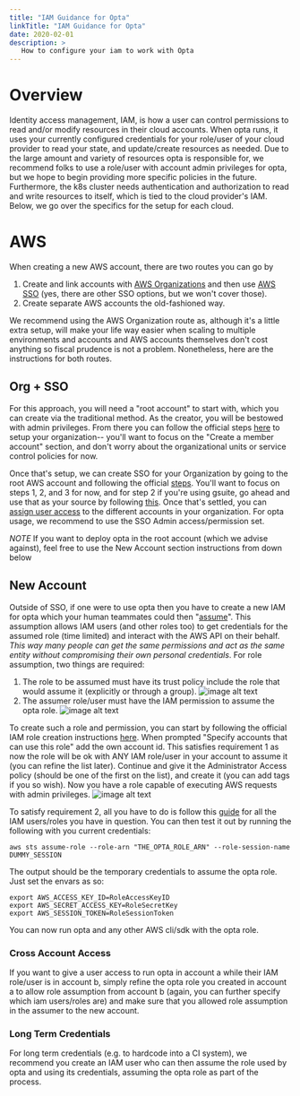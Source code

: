 ```yaml
---
title: "IAM Guidance for Opta"
linkTitle: "IAM Guidance for Opta"
date: 2020-02-01
description: >
   How to configure your iam to work with Opta
---
```


# Overview
Identity access management, IAM, is how a user can control permissions to read and/or modify resources in their
cloud accounts. When opta runs, it uses your currently configured credentials for your role/user of your cloud provider
to read your state, and update/create resources as needed. Due to the large amount and variety of resources opta
is responsible for, we recommend folks to use a role/user with account admin privileges for opta, but we hope to
begin providing more specific policies in the future. Furthermore, the k8s cluster needs authentication and 
authorization to read and write resources to itself, which is tied to the cloud provider's IAM. Below, we go over the 
specifics for the setup for each cloud.

# AWS
When creating a new AWS account, there are two routes you can go by
1. Create and link accounts with [AWS Organizations](https://docs.aws.amazon.com/organizations/latest/userguide/orgs_tutorials_basic.html) 
   and then use [AWS SSO](https://docs.aws.amazon.com/singlesignon/latest/userguide/what-is.html) (yes, there are other SSO
   options, but we won't cover those).
2. Create separate AWS accounts the old-fashioned way.

We recommend using the AWS Organization route as, although it's a little extra setup, will make your life way easier when
scaling to multiple environments and accounts and AWS accounts themselves don't cost anything so fiscal prudence is not
a problem. Nonetheless, here are the instructions for both routes.

## Org + SSO
For this approach, you will need a "root account" to start with, which you can create via the traditional method. As
the creator, you will be bestowed with admin privileges. From there you can follow the official steps [here](https://docs.aws.amazon.com/organizations/latest/userguide/orgs_tutorials_basic.html)
to setup your organization-- you'll want to focus on the "Create a member account" section, and don't worry about the
organizational units or service control policies for now. 

Once that's setup, we can create SSO for your Organization by going to the root AWS account and following the official
[steps](https://docs.aws.amazon.com/singlesignon/latest/userguide/step1.html). You'll want to focus on steps 1, 2, and
3 for now, and for step 2 if you're using gsuite, go ahead and use that as your source by following [this](https://aws.amazon.com/blogs/security/how-to-use-g-suite-as-external-identity-provider-aws-sso/).
Once that's settled, you can [assign user access](https://docs.aws.amazon.com/singlesignon/latest/userguide/useraccess.html#assignusers)
to the different accounts in your organization. For opta usage, we recommend to use the SSO Admin access/permission set.

_NOTE_ If you want to deploy opta in the root account (which we advise against), feel free to use the New Account section
instructions from down below

## New Account
Outside of SSO, if one were to use opta then you have to create a new IAM for opta which your human teammates 
could then "[assume](https://docs.aws.amazon.com/IAM/latest/UserGuide/id_roles_use.html)". This assumption allows IAM
users (and other roles too) to get credentials for the assumed role (time limited) and interact with the AWS API on their
behalf. _This way many people can get the same permissions and act as the same entity without compromising their own
personal credentials_. For role assumption, two things are required:
1. The role to be assumed must have its trust policy include the role that would assume it (explicitly or through a group).
   ![image alt text](/images/iam_tutorial_image_1.png)
2. The assumer role/user must have the IAM permission to assume the opta role.
   ![image alt text](/images/iam_tutorial_image_2.png)

To create such a role and permission, you can start by following the official IAM role creation instructions
[here](https://docs.aws.amazon.com/IAM/latest/UserGuide/id_roles_create_for-user.html#roles-creatingrole-user-console).
When prompted "Specify accounts that can use this role" add the own account id. This satisfies requirement 1 as now
the role will be ok with ANY IAM role/user in your account to assume it (you can refine the list later). Continue and 
give it the Administrator Access policy (should be one of the first on the list), and create it (you can add tags if you 
so wish). Now you have a role capable of executing AWS requests with admin privileges.
![image alt text](/images/iam_tutorial_image_3.png)

To satisfy requirement 2, all you have to do is follow this [guide](https://docs.aws.amazon.com/IAM/latest/UserGuide/id_roles_use_permissions-to-switch.html)
for all the IAM users/roles you have in question. You can then test it out by running the following with you current credentials:
```shell
aws sts assume-role --role-arn "THE_OPTA_ROLE_ARN" --role-session-name DUMMY_SESSION
```

The output should be the temporary credentials to assume the opta role. Just set the envars as so:
```shell
export AWS_ACCESS_KEY_ID=RoleAccessKeyID
export AWS_SECRET_ACCESS_KEY=RoleSecretKey
export AWS_SESSION_TOKEN=RoleSessionToken
```

You can now run opta and any other AWS cli/sdk with the opta role.

### Cross Account Access
If you want to give a user access to run opta in account a while their IAM role/user is in account b, simply refine
the opta role you created in account a to allow role assumption from account b (again, you can further specify which
iam users/roles are) and make sure that you allowed role assumption in the assumer to the new account.

### Long Term Credentials
For long term credentials (e.g. to hardcode into a CI system), we recommend you create an IAM user who can then assume
the role used by opta and using its credentials, assuming the opta role as part of the process.
